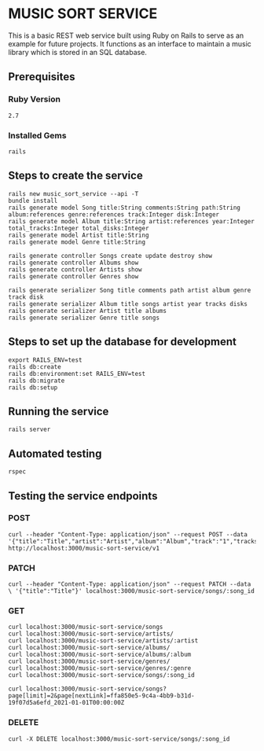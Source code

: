 # MUSIC SORT SERVICE

This is a basic REST web service built using Ruby on Rails to serve as an example for future projects.
It functions as an interface to maintain a music library which is stored in an SQL database.

## Prerequisites
### Ruby Version
```
2.7
```

### Installed Gems
```
rails
```

## Steps to create the service
```
rails new music_sort_service --api -T
bundle install
rails generate model Song title:String comments:String path:String album:references genre:references track:Integer disk:Integer
rails generate model Album title:String artist:references year:Integer total_tracks:Integer total_disks:Integer
rails generate model Artist title:String
rails generate model Genre title:String

rails generate controller Songs create update destroy show
rails generate controller Albums show
rails generate controller Artists show
rails generate controller Genres show

rails generate serializer Song title comments path artist album genre track disk
rails generate serializer Album title songs artist year tracks disks
rails generate serializer Artist title albums
rails generate serializer Genre title songs
```

## Steps to set up the database for development
```
export RAILS_ENV=test
rails db:create
rails db:environment:set RAILS_ENV=test
rails db:migrate
rails db:setup
```

## Running the service
```
rails server
```

## Automated testing
```
rspec
```

## Testing the service endpoints
### POST
```
curl --header "Content-Type: application/json" --request POST --data  '{"title":"Title","artist":"Artist","album":"Album","track":"1","tracks":"10","disk":"1","disks":"2","genre":"Genre","comments":"Comments","path":"~/Music/example.mp3"}' http://localhost:3000/music-sort-service/v1
```

### PATCH
```
curl --header "Content-Type: application/json" --request PATCH --data \ '{"title":"Title"}' localhost:3000/music-sort-service/songs/:song_id
```

### GET
```
curl localhost:3000/music-sort-service/songs
curl localhost:3000/music-sort-service/artists/
curl localhost:3000/music-sort-service/artists/:artist
curl localhost:3000/music-sort-service/albums/
curl localhost:3000/music-sort-service/albums/:album
curl localhost:3000/music-sort-service/genres/
curl localhost:3000/music-sort-service/genres/:genre
curl localhost:3000/music-sort-service/songs/:song_id

curl localhost:3000/music-sort-service/songs?page[limit]=2&page[nextLink]=ffa850e5-9c4a-4bb9-b31d-19f07d5a6efd_2021-01-01T00:00:00Z

```

### DELETE
```
curl -X DELETE localhost:3000/music-sort-service/songs/:song_id
```
